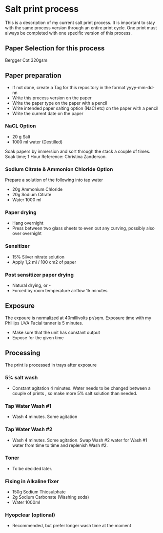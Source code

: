 # Salt print process

This is a description of my current salt print process. It is important to stay with the same process version through an entire print cycle. One print must always be completed with one specific version of this process.

## Paper Selection for this process

Bergger Cot 320gsm

## Paper preparation

* If not done, create a Tag for this repository in the format yyyy-mm-dd-nn
* Write this process version on the paper
* Write the paper type on the paper with a pencil
* Write intended paper salting option (NaCl etc) on the paper with a pencil
* Write the current date on the paper

### NaCL Option

* 20 g Salt
* 1000 ml water (Destilled)

Soak papers by immersion and sort through the stack a couple of times. Soak time; 1 Hour
Reference: Christina Zanderson.

### Sodium Citrate & Ammonion Chloride Option

Prepare a solution of the following into tap water

* 20g Ammonium Chloride
* 20g Sodium Citrate
* Water 1000 ml

### Paper drying

* Hang overnight
* Press between two glass sheets to even out any curving, possibly also over overnight

### Sensitizer

* 15% Silver nitrate solution
* Apply 1,2 ml / 100 cm2 of paper

### Post sensitizer paper drying

* Natural drying, or -
* Forced by room temperature airflow 15 minutes

## Exposure

The expoure is normalized at 40millivolts pr/sqm. Exposure time with my Phillips UVA Facial tanner is 5 minutes.

* Make sure that the unit has constant output
* Expose for the given time

## Processing

The print is processed in trays after exposure

### 5% salt wash

* Constant agitation 4 minutes. Water needs to be changed between a couple of prints
, so make more 5% salt solution than needed.

### Tap Water Wash #1

* Wash 4 minutes. Some agitation

### Tap Water Wash #2

* Wash 4 minutes. Some agitation. Swap Wash #2 water for Wash #1 water from time to time and replenish Wash #2.

### Toner

* To be decided later.

### Fixing in Alkaline fixer

* 150g Sodium Thiosulphate
* 2g Sodium Carbonate (Washing soda)
* Water 1000ml

### Hyopclear (optional)

* Recommended, but prefer longer wash time at the moment
